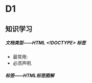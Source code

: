 D1
===
## 知识学习
##### 文档类型——HTML <!DOCTYPE> 标签
- 最常用:<!DOCTYPE html>
- 必须声明.

##### 标签——HTML标签图解




